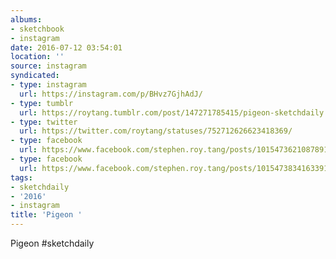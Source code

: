 ```yaml
---
albums:
- sketchbook
- instagram
date: 2016-07-12 03:54:01
location: ''
source: instagram
syndicated:
- type: instagram
  url: https://instagram.com/p/BHvz7GjhAdJ/
- type: tumblr
  url: https://roytang.tumblr.com/post/147271785415/pigeon-sketchdaily
- type: twitter
  url: https://twitter.com/roytang/statuses/752712626623418369/
- type: facebook
  url: https://www.facebook.com/stephen.roy.tang/posts/10154736210878912:1
- type: facebook
  url: https://www.facebook.com/stephen.roy.tang/posts/10154738341633912
tags:
- sketchdaily
- '2016'
- instagram
title: 'Pigeon '
---
```


Pigeon #sketchdaily